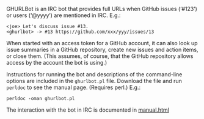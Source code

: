 GHURLBot is an IRC bot that provides full URLs when GitHub issues
(‘#123’) or users (‘@yyyy’) are mentioned in IRC. E.g.:

    <joe> Let's discuss issue #13.
    <ghurlbot> -> #13 https://github.com/xxx/yyy/issues/13

When started with an access token for a GitHub account, it can also
look up issue summaries in a GitHub repository, create new issues and
action items, or close them. (This assumes, of course, that the GitHub
repository allows access by the account the bot is using.)

Instructions for running the bot and descriptions of the command-line
options are included in the `ghurlbot.pl` file. Download the file and
run `perldoc` to see the manual page. (Requires perl.) E.g.:

    perldoc -oman ghurlbot.pl

The interaction with the bot in IRC is documented in
[manual.html](https://w3c.github.io/GHURLBot/manual.html)

